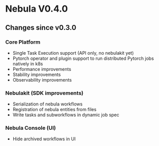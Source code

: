 # Nebula V0.4.0

## Changes since v0.3.0

### Core Platform
- Single Task Execution support (API only, no nebulakit yet)
- Pytorch operator and plugin support to run distributed Pytorch jobs natively in k8s
- Performance improvements
- Stability improvements
- Observability improvements

### Nebulakit (SDK improvements)
- Serialization of nebula workflows
- Registration of nebula entities from files
- Write tasks and subworkflows in dynamic job spec

### Nebula Console (UI)
- Hide archived workflows in UI
